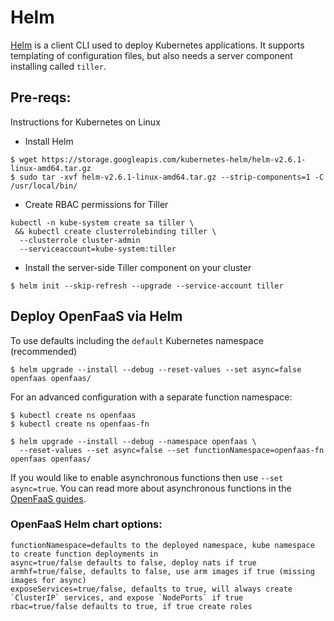 # Helm

[Helm](https://github.com/kubernetes/helm) is a client CLI used to deploy Kubernetes 
applications. It supports templating of configuration files, but also needs a server 
component installing called `tiller`.

## Pre-reqs:

Instructions for Kubernetes on Linux

* Install Helm

```
$ wget https://storage.googleapis.com/kubernetes-helm/helm-v2.6.1-linux-amd64.tar.gz
$ sudo tar -xvf helm-v2.6.1-linux-amd64.tar.gz --strip-components=1 -C /usr/local/bin/
```

* Create RBAC permissions for Tiller

```
kubectl -n kube-system create sa tiller \
 && kubectl create clusterrolebinding tiller \
  --clusterrole cluster-admin 
  --serviceaccount=kube-system:tiller
```

* Install the server-side Tiller component on your cluster

```
$ helm init --skip-refresh --upgrade --service-account tiller
```

## Deploy OpenFaaS via Helm

To use defaults including the `default` Kubernetes namespace (recommended)

```
$ helm upgrade --install --debug --reset-values --set async=false openfaas openfaas/
```

For an advanced configuration with a separate function namespace:

```
$ kubectl create ns openfaas
$ kubectl create ns openfaas-fn

$ helm upgrade --install --debug --namespace openfaas \
  --reset-values --set async=false --set functionNamespace=openfaas-fn openfaas openfaas/
```

If you would like to enable asynchronous functions then use `--set async=true`. You can read more about asynchronous functions in the [OpenFaaS guides](https://github.com/openfaas/faas/tree/master/guide).

### OpenFaaS Helm chart options:

```
functionNamespace=defaults to the deployed namespace, kube namespace to create function deployments in
async=true/false defaults to false, deploy nats if true
armhf=true/false, defaults to false, use arm images if true (missing images for async)
exposeServices=true/false, defaults to true, will always create `ClusterIP` services, and expose `NodePorts` if true
rbac=true/false defaults to true, if true create roles
```


